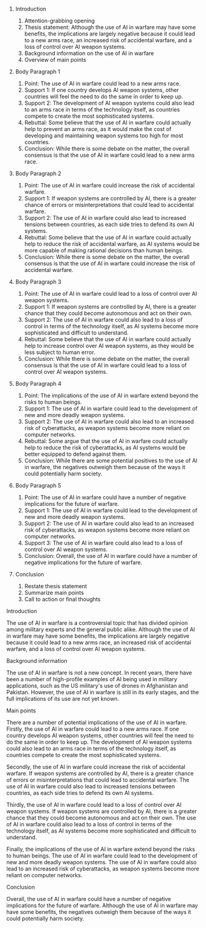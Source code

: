 1. Introduction
    1. Attention-grabbing opening
    2. Thesis statement: Although the use of AI in warfare may have some benefits, the implications are largely negative because it could lead to a new arms race, an increased risk of accidental warfare, and a loss of control over AI weapon systems.
    3. Background information on the use of AI in warfare
    4. Overview of main points

2. Body Paragraph 1
    1. Point: The use of AI in warfare could lead to a new arms race.
    2. Support 1: If one country develops AI weapon systems, other countries will feel the need to do the same in order to keep up. 
    3. Support 2: The development of AI weapon systems could also lead to an arms race in terms of the technology itself, as countries compete to create the most sophisticated systems. 
    4. Rebuttal: Some believe that the use of AI in warfare could actually help to prevent an arms race, as it would make the cost of developing and maintaining weapon systems too high for most countries. 
    5. Conclusion: While there is some debate on the matter, the overall consensus is that the use of AI in warfare could lead to a new arms race.

3. Body Paragraph 2
    1. Point: The use of AI in warfare could increase the risk of accidental warfare.
    2. Support 1: If weapon systems are controlled by AI, there is a greater chance of errors or misinterpretations that could lead to accidental warfare. 
    3. Support 2: The use of AI in warfare could also lead to increased tensions between countries, as each side tries to defend its own AI systems. 
    4. Rebuttal: Some believe that the use of AI in warfare could actually help to reduce the risk of accidental warfare, as AI systems would be more capable of making rational decisions than human beings. 
    5. Conclusion: While there is some debate on the matter, the overall consensus is that the use of AI in warfare could increase the risk of accidental warfare.

4. Body Paragraph 3
    1. Point: The use of AI in warfare could lead to a loss of control over AI weapon systems.
    2. Support 1: If weapon systems are controlled by AI, there is a greater chance that they could become autonomous and act on their own. 
    3. Support 2: The use of AI in warfare could also lead to a loss of control in terms of the technology itself, as AI systems become more sophisticated and difficult to understand. 
    4. Rebuttal: Some believe that the use of AI in warfare could actually help to increase control over AI weapon systems, as they would be less subject to human error. 
    5. Conclusion: While there is some debate on the matter, the overall consensus is that the use of AI in warfare could lead to a loss of control over AI weapon systems.

5. Body Paragraph 4
    1. Point: The implications of the use of AI in warfare extend beyond the risks to human beings.
    2. Support 1: The use of AI in warfare could lead to the development of new and more deadly weapon systems. 
    3. Support 2: The use of AI in warfare could also lead to an increased risk of cyberattacks, as weapon systems become more reliant on computer networks. 
    4. Rebuttal: Some argue that the use of AI in warfare could actually help to reduce the risk of cyberattacks, as AI systems would be better equipped to defend against them. 
    5. Conclusion: While there are some potential positives to the use of AI in warfare, the negatives outweigh them because of the ways it could potentially harm society.

6. Body Paragraph 5
    1. Point: The use of AI in warfare could have a number of negative implications for the future of warfare.
    2. Support 1: The use of AI in warfare could lead to the development of new and more deadly weapon systems. 
    3. Support 2: The use of AI in warfare could also lead to an increased risk of cyberattacks, as weapon systems become more reliant on computer networks. 
    4. Support 3: The use of AI in warfare could also lead to a loss of control over AI weapon systems.
    5. Conclusion: Overall, the use of AI in warfare could have a number of negative implications for the future of warfare.

7. Conclusion
    1. Restate thesis statement
    2. Summarize main points
    3. Call to action or final thoughts

Introduction

The use of AI in warfare is a controversial topic that has divided opinion among military experts and the general public alike. Although the use of AI in warfare may have some benefits, the implications are largely negative because it could lead to a new arms race, an increased risk of accidental warfare, and a loss of control over AI weapon systems.

Background information

The use of AI in warfare is not a new concept. In recent years, there have been a number of high-profile examples of AI being used in military applications, such as the US military's use of drones in Afghanistan and Pakistan. However, the use of AI in warfare is still in its early stages, and the full implications of its use are not yet known.

Main points

There are a number of potential implications of the use of AI in warfare. Firstly, the use of AI in warfare could lead to a new arms race. If one country develops AI weapon systems, other countries will feel the need to do the same in order to keep up. The development of AI weapon systems could also lead to an arms race in terms of the technology itself, as countries compete to create the most sophisticated systems.

Secondly, the use of AI in warfare could increase the risk of accidental warfare. If weapon systems are controlled by AI, there is a greater chance of errors or misinterpretations that could lead to accidental warfare. The use of AI in warfare could also lead to increased tensions between countries, as each side tries to defend its own AI systems.

Thirdly, the use of AI in warfare could lead to a loss of control over AI weapon systems. If weapon systems are controlled by AI, there is a greater chance that they could become autonomous and act on their own. The use of AI in warfare could also lead to a loss of control in terms of the technology itself, as AI systems become more sophisticated and difficult to understand.

Finally, the implications of the use of AI in warfare extend beyond the risks to human beings. The use of AI in warfare could lead to the development of new and more deadly weapon systems. The use of AI in warfare could also lead to an increased risk of cyberattacks, as weapon systems become more reliant on computer networks.

Conclusion

Overall, the use of AI in warfare could have a number of negative implications for the future of warfare. Although the use of AI in warfare may have some benefits, the negatives outweigh them because of the ways it could potentially harm society.